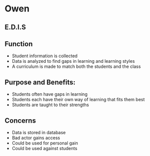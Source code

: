 # Owen
## E.D.I.S

## Function
- Student information is collected
- Data is analyzed to find gaps in learning and learning styles
- A curriculum is made to match both the students and the class

## Purpose and Benefits:
- Students often have gaps in learning
- Students each have their own way of learning that fits them best
- Students are taught to their strengths

## Concerns
- Data is stored in database
- Bad actor gains access
- Could be used for personal gain
- Could be used against students
